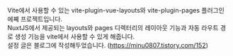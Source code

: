 Vite에서 사용할 수 있는 vite-plugin-vue-layouts와 vite-plugin-pages 플러그인 에쪠 프로젝트입니다.<br/>
NuxtJS에서 제공되는 layouts와 pages 디렉터리의 레이아웃 기능과 자동 라우트 경로 생성 기능을 vite에서 사용할 수 있게 해줍니다.<br/>
설정 글은 블로그에 작성해두었습니다. (https://minu0807.tistory.com/152)
